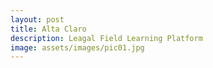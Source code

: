 ```yaml
---
layout: post
title: Alta Claro
description: Leagal Field Learning Platform
image: assets/images/pic01.jpg
---
```



